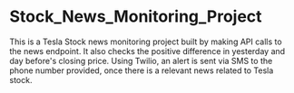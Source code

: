 # Stock_News_Monitoring_Project
This is a Tesla Stock news monitoring project built by making API calls to the news endpoint. It also checks the positive difference in yesterday and day before's closing price. Using Twilio, an alert is sent via SMS to the phone number provided, once there is a relevant news related to Tesla stock.
